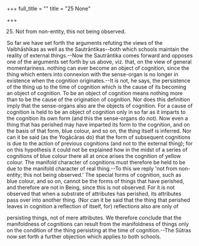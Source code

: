 +++
full_title = ""
title = "25 None"

+++


25. Not from non-entity, this not being observed.

So far we have set forth the arguments refuting the views of the Vaibhāshikas as well as the Sautrāntikas--both which schools maintain the reality of external things.--Now the Sautrāntika comes forward and opposes one of the arguments set forth by us above, viz. that, on the view of general momentariness. nothing can ever become an object of cognition, since the thing which enters into connexion with the sense-organ is no longer in existence when the cognition originates.--It is not, he says, the persistence of the thing up to the time of cognition which is the cause of its becoming an object of cognition. To be an object of cognition means nothing more than to be the cause of the origination of cognition. Nor does this definition imply that the sense-organs also are the objects of cognition. For a cause of cognition is held to be an object of cognition only in so far as it imparts to the cognition its own form (and this the sense-organs do not). Now even a thing that has perished may have imparted its form to the cognition, and on the basis of that form, blue colour, and so on, the thing itself is inferred. Nor can it be said (as the Yogācāras do) that the form of subsequent cognitions is due to the action of previous cognitions (and not to the external thing); for on this hypothesis it could not be explained how in the midst of a series of cognitions of blue colour there all at once arises the cognition of yellow colour. The manifold character of cognitions must therefore be held to be due to the manifold character of real thing.--To this we reply 'not from non-entity; this not being observed.' The special forms of cognition, such as blue colour, and so on, cannot be the forms of things that have perished, and therefore are not in Being, since this is not observed. For it is not observed that when a substrate of attributes has perished, its attributes pass over into another thing. (Nor can it be said that the thing that perished leaves in cognition a reflection of itself, for) reflections also are only of

persisting things, not of mere attributes. We therefore conclude that the manifoldness of cognitions can result from the manifoldness of things only on the condition of the thing persisting at the time of cognition.--The Sūtras now set forth a further objection which applies to both schools.

